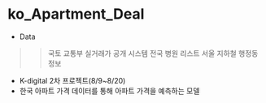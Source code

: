 # ko_Apartment_Deal

- Data 
>> 국토 교통부 실거래가 공개 시스템
>> 전국 병원 리스트
>> 서울 지하철 행정동 정보

- K-digital 2차 프로젝트(8/9~8/20)
- 한국 아파트 가격 데이터를 통해 아파트 가격을 예측하는 모델 

